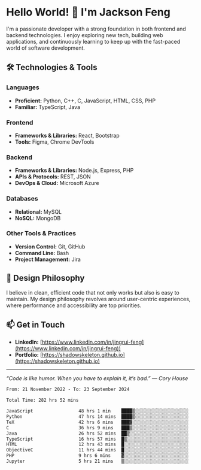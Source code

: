# Hello World! 👋 I'm Jackson Feng

I'm a passionate developer with a strong foundation in both frontend and backend technologies. I enjoy exploring new tech, building web applications, and continuously learning to keep up with the fast-paced world of software development.

## 🛠 Technologies & Tools

### Languages
- **Proficient:** Python, C++, C, JavaScript, HTML, CSS, PHP
- **Familiar:** TypeScript, Java

### Frontend
- **Frameworks & Libraries:** React, Bootstrap
- **Tools:** Figma, Chrome DevTools

### Backend
- **Frameworks & Libraries:** Node.js, Express, PHP
- **APIs & Protocols:** REST, JSON
- **DevOps & Cloud:** Microsoft Azure

### Databases
- **Relational:** MySQL
- **NoSQL:** MongoDB

### Other Tools & Practices
- **Version Control:** Git, GitHub
- **Command Line:** Bash
- **Project Management:** Jira


## 🎨 Design Philosophy

I believe in clean, efficient code that not only works but also is easy to maintain. My design philosophy revolves around user-centric experiences, where performance and accessibility are top priorities.

## 📫 Get in Touch

- **LinkedIn:** [https://www.linkedin.com/in/jingrui-feng](https://www.linkedin.com/in/jingrui-feng))
- **Portfolio:** [https://shadowskeleton.github.io](https://shadowskeleton.github.io)

---

*“Code is like humor. When you have to explain it, it’s bad.” — Cory House*



<!--START_SECTION:waka-->

```txt
From: 21 November 2022 - To: 23 September 2024

Total Time: 282 hrs 52 mins

JavaScript                 48 hrs 1 min    ████▒░░░░░░░░░░░░░░░░░░░░   16.98 %
Python                     47 hrs 14 mins  ████▒░░░░░░░░░░░░░░░░░░░░   16.70 %
TeX                        42 hrs 6 mins   ███▓░░░░░░░░░░░░░░░░░░░░░   14.88 %
C                          36 hrs 9 mins   ███▒░░░░░░░░░░░░░░░░░░░░░   12.78 %
Java                       26 hrs 52 mins  ██▒░░░░░░░░░░░░░░░░░░░░░░   09.50 %
TypeScript                 16 hrs 57 mins  █▒░░░░░░░░░░░░░░░░░░░░░░░   05.99 %
HTML                       12 hrs 43 mins  █░░░░░░░░░░░░░░░░░░░░░░░░   04.50 %
ObjectiveC                 11 hrs 44 mins  █░░░░░░░░░░░░░░░░░░░░░░░░   04.15 %
PHP                        9 hrs 6 mins    ▓░░░░░░░░░░░░░░░░░░░░░░░░   03.22 %
Jupyter                    5 hrs 21 mins   ▒░░░░░░░░░░░░░░░░░░░░░░░░   01.89 %
```

<!--END_SECTION:waka-->

